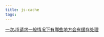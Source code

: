 ```yaml
---
title: js-cache
tags:
---
```


[一次JS请求一般情况下有哪些地方会有缓存处理](https://www.cnblogs.com/jett-woo/p/12514215.html)
